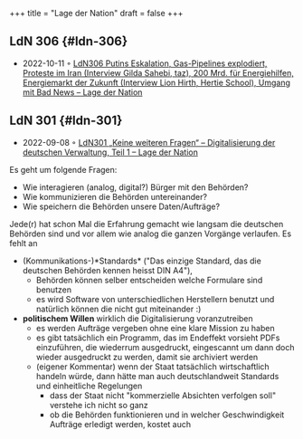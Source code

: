 +++
title = "Lage der Nation"
draft = false
+++

## LdN 306 {#ldn-306}

-   2022-10-11 ◦ [LdN306 Putins Eskalation, Gas-Pipelines explodiert, Proteste im Iran (Interview Gilda Sahebi, taz), 200 Mrd. für Energiehilfen, Energiemarkt der Zukunft (Interview Lion Hirth, Hertie School), Umgang mit Bad News – Lage der Nation](https://lagedernation.org/podcast/ldn306-putins-eskalation-gas-pipelines-explodiert-proteste-im-iran-interview-gilda-sahebi-taz-200-mrd-fuer-energiehilfen-energiemarkt-der-zukunft-interview-lion-hirth-hertie-school-umgang/)


## LdN 301 {#ldn-301}

-   2022-09-08 ◦ [LdN301 „Keine weiteren Fragen“ – Digitalisierung der deutschen Verwaltung, Teil 1 – Lage der Nation](https://lagedernation.org/podcast/ldn301-keine-weiteren-fragen-digitalisierung-der-deutschen-verwaltung-teil-1/)

Es geht um folgende Fragen:

-   Wie interagieren (analog, digital?) Bürger mit den Behörden?
-   Wie kommunizieren die Behörden untereinander?
-   Wie speichern die Behörden unsere Daten/Aufträge?

Jede(r) hat schon Mal die Erfahrung gemacht wie langsam die deutschen Behörden sind und vor allem wie analog die ganzen Vorgänge verlaufen. Es fehlt an

-   (Kommunikations-)\*Standards\* ("Das einzige Standard, das die deutschen Behörden kennen heisst DIN A4"),
    -   Behörden können selber entscheiden welche Formulare sind benutzen
    -   es wird Software von unterschiedlichen Herstellern benutzt und natürlich können die nicht gut miteinander :)
-   **politischem Willen** wirklich die Digitalisierung voranzutreiben
    -   es werden Aufträge vergeben ohne eine klare Mission zu haben
    -   es gibt tatsächlich ein Programm, das im Endeffekt vorsieht PDFs einzuführen, die wiederrum ausgedruckt, eingescannt um dann doch wieder ausgedruckt zu werden, damit sie archiviert werden
    -   (eigener Kommentar) wenn der Staat tatsächlich wirtschaftlich handeln würde, dann hätte man auch deutschlandweit Standards und einheitliche Regelungen
        -   dass der Staat nicht "kommerzielle Absichten verfolgen soll" verstehe ich nicht so ganz
        -   ob die Behörden funktionieren und in welcher Geschwindigkeit Aufträge erledigt werden, kostet auch